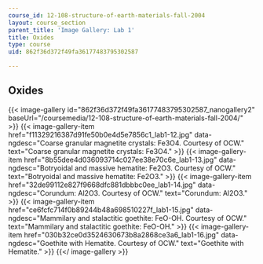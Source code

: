 ```yaml
---
course_id: 12-108-structure-of-earth-materials-fall-2004
layout: course_section
parent_title: 'Image Gallery: Lab 1'
title: Oxides
type: course
uid: 862f36d372f49fa36177483795302587

---
```


Oxides
------
{{< image-gallery id="862f36d372f49fa36177483795302587_nanogallery2" baseUrl="/coursemedia/12-108-structure-of-earth-materials-fall-2004/" >}}
{{< image-gallery-item href="f11329216387d91fe50b0e4d5e7856c1_lab1-12.jpg" data-ngdesc="Coarse granular magnetite crystals: Fe3O4. Courtesy of OCW." text="Coarse granular magnetite crystals: Fe3O4." >}}
{{< image-gallery-item href="8b55dee4d036093714c027ee38e70c6e_lab1-13.jpg" data-ngdesc="Botryoidal and massive hematite: Fe2O3. Courtesy of OCW." text="Botryoidal and massive hematite: Fe2O3." >}}
{{< image-gallery-item href="32de99112e827f9668dfc881dbbbc0ee_lab1-14.jpg" data-ngdesc="Corundum: Al2O3. Courtesy of OCW." text="Corundum: Al2O3." >}}
{{< image-gallery-item href="ce6fcfc714f0b89244b48a698510227f_lab1-15.jpg" data-ngdesc="Mammilary and stalactitic goethite: FeO-OH. Courtesy of OCW." text="Mammilary and stalactitic goethite: FeO-OH." >}}
{{< image-gallery-item href="030b32ce0d3524630673b8a2868ce3a6_lab1-16.jpg" data-ngdesc="Goethite with Hematite. Courtesy of OCW." text="Goethite with Hematite." >}}
{{</ image-gallery >}}